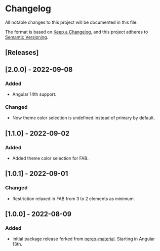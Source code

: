# Changelog
All notable changes to this project will be documented in this file.

The format is based on [Keep a Changelog](https://keepachangelog.com/en/1.0.0/),
and this project adheres to [Semantic Versioning](https://semver.org/spec/v2.0.0.html).


## [Releases]

## [2.0.0] - 2022-09-08
### Added
- Angular 14th support.
### Changed
- Now theme color selection is undefined instead of primary by default.

## [1.1.0] - 2022-09-02
### Added
- Added theme color selection for FAB.

## [1.0.1] - 2022-09-01
### Changed
- Restriction relaxed in FAB from 3 to 2 elements as minimum.

## [1.0.0] - 2022-08-09
### Added
- Initial package release forked from [nereo-material](https://github.com/nereolopez). Starting in Angular 13th.
